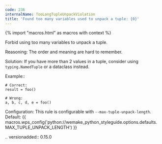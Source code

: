 ```yaml
---
code: 236
internalName: TooLongTupleUnpackViolation
title: 'Found too many variables used to unpack a tuple: {0}'
---
```


{% import "macros.html" as macros with context %}

Forbid using too many variables to unpack a tuple.

Reasoning: The order and meaning are hard to remember.

Solution: If you have more than 2 values in a tuple, consider using
`typing.NamedTuple` or a dataclass instead.

Example::

    # Correct:
    result = foo()
    
    # Wrong:
    a, b, c, d, e = foo()

Configuration: This rule is configurable with
`--max-tuple-unpack-length`. Default:
{{ macros.wps_config('python://wemake_python_styleguide.options.defaults.MAX_TUPLE_UNPACK_LENGTH') }}

.. versionadded:: 0.15.0